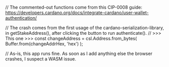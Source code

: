 // The commented-out functions come from this CIP-0008 guide: https://developers.cardano.org/docs/integrate-cardano/user-wallet-authentication/

// The crash comes from the first usage of the cardano-serialization-library, in getStakeAddress(), after clicking the button to run authenticate().
// >>> This one >>> const changeAddress = csl.Address.from_bytes( Buffer.from(changeAddrHex, 'hex') ); 

// As-is, this app runs fine. As soon as I add anything else the browser crashes, I suspect a WASM issue.